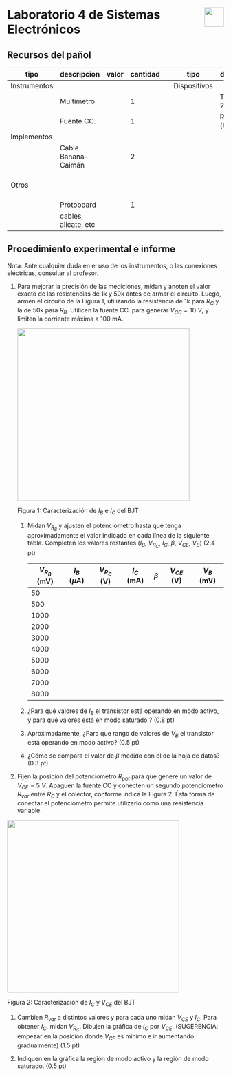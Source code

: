 # <img src="https://julianodb.github.io/SISTEMAS_ELECTRONICOS_PARA_INGENIERIA_BIOMEDICA/img/logo_fing.png?raw=true" align="right" height="45"> Laboratorio 4 de Sistemas Electrónicos

## Recursos del pañol

| tipo | descripcion | valor | cantidad | | tipo | descripcion | valor | cantidad |
| -- | -- | -- | -- | --| -- | -- | -- | -- |
| Instrumentos |  |  |  | | Dispositivos |  |  |  |
|  | Multímetro |  | 1 | |  | Transistor 2N3904 | | 1 |
|  | Fuente CC. |  | 1 | |  | Resistencias (Ω) |  |  |
| Implementos |  |  |  | |  |  | 1k | 1 |
|  | Cable Banana-Caimán |  | 2 | |  |  | 50k | 1 |
| Otros |  |  |  | |  | | Potenciometro 10k (de panel) | 2 |
| | Protoboard |  | 1 | |  | |  |  |
| | cables, alicate, etc |  | | |  | |  |  |

## Procedimiento experimental e informe

Nota: Ante cualquier duda en el uso de los instrumentos, o las conexiones eléctricas, consultar al profesor.

1. Para mejorar la precisión de las mediciones, midan y anoten el valor exacto de las resistencias de 1k y 50k antes de armar el circuito. Luego, armen el circuito de la Figura 1, utilizando la resistencia de 1k para $R_C$ y la de 50k para $R_B$. Utilicen la fuente CC. para generar $V_{CC} = 10\ V$, y limiten la corriente máxima a 100 mA.

    <img src="https://julianodb.github.io/electronic_circuits_diagrams/npn_characterization.png" width="400">

    Figura 1: Caracterización de $I_B$ e $I_C$ del BJT

    1. Midan $V_{R_B}$ y ajusten el potenciometro hasta que tenga aproximadamente el valor indicado en cada línea de la siguiente tabla. Completen los valores restantes ($I_B$, $V_{R_C}$, $I_C$, $\beta$, $V_{CE}$, $V_B$) (2.4 pt)

        | $V_{R_B}$ (mV) | $I_B$ ($\mu A$) | $V_{R_C}$ (V) | $I_C$ (mA) | $\beta$ | $V_{CE}$ (V) | $V_B$ (mV) |
        | -- | -- | -- | -- | -- | -- | -- |
        | 50 |  |  |  |  |  |  |
        | 500 |  |  |  |  |  |  |
        | 1000 |  |  |  |  |  |  |
        | 2000 |  |  |  |  |  |  |
        | 3000 |  |  |  |  |  |  |
        | 4000 |  |  |  |  |  |  |
        | 5000 |  |  |  |  |  |  |
        | 6000 |  |  |  |  |  |  |
        | 7000 |  |  |  |  |  |  |
        | 8000 |  |  |  |  |  |  |

    1. ¿Para qué valores de $I_B$ el transistor está operando en modo activo, y para qué valores está en modo saturado ? (0.8 pt)

    1. Aproximadamente, ¿Para que rango de valores de $V_B$ el transistor está operando en modo activo? (0.5 pt)

    1. ¿Cómo se compara el valor de $\beta$ medido con el de la hoja de datos? (0.3 pt)


1. Fijen la posición del potenciometro $R_{pot}$ para que genere un valor de $V_{CE} = 5\ V$. Apaguen la fuente CC y conecten un segundo potenciometro $R_{var}$ entre $R_C$ y el colector, conforme indica la Figura 2. Ésta forma de conectar el potenciometro permite utilizarlo como una resistencia variable.

  <img src="https://julianodb.github.io/electronic_circuits_diagrams/npn_characterization_vce.png" width="400">

  Figura 2: Caracterización de $I_C$ y $V_{CE}$ del BJT

  1. Cambien $R_{var}$ a distintos valores y para cada uno midan $V_{CE}$ y $I_C$. Para obtener $I_C$, midan $V_{R_C}$. Dibujen la gráfica de $I_C$ por $V_{CE}$. (SUGERENCIA: empezar en la posición donde $V_{CE}$ es mínimo e ir aumentando gradualmente) (1.5 pt)

  1. Indiquen en la gráfica la región de modo activo y la región de modo saturado. (0.5 pt)